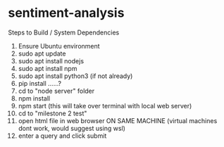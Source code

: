 # sentiment-analysis

Steps to Build / System Dependencies
1. Ensure Ubuntu environment
2. sudo apt update
3. sudo apt install nodejs
4. sudo apt install npm
5. sudo apt install python3 (if not already)
6. pip install ......?
7. cd to "node server" folder
8. npm install
9. npm start (this will take over terminal with local web server)
10. cd to "milestone 2 test"
11. open html file in web browser ON SAME MACHINE (virtual machines dont work, would suggest using wsl)
12. enter a query and click submit
